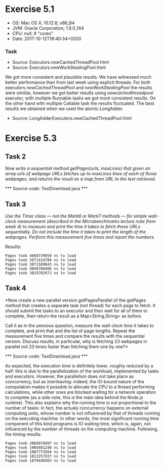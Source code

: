 # Exercise 5.1

* OS:   Mac OS X; 10.12.6; x86_64
* JVM:  Oracle Corporation; 1.8.0_144
* CPU:  null; 8 "cores"
* Date: 2017-10-12T18:40:34+0200

### Task

* Source: Executors.newCachedThreadPool.html
* Source: Executors.newWorkStealingPool.html

We got more consistent and plausible results. We have witnessed much better
performance than from last week using explicit threads.
For both executors *newCachedThreadPool* and *newWorkStealingPool*
the results were similiar, however we got better results using
*newcachedthreadpool* executor, with multiple Runnable tasks we got
more consistent results. On the other hand with multiple Callable<Long> task
the results fluctuated. The best results we obtained when we used the atomic.LongAdder.

* Source: LongAdderExecutors.newCachedThreadPool.html

# Exercise 5.3

## Task 2
*Now write a sequential method getPages(urls, maxLines) that given an array urls of
webpage URLs fetches up to maxLines lines of each of those webpages, and returns the
result as a map from URL to the text retrieved.*

*** Source code: TestDownload.java ***

## Task 3
*Use the Timer class — not the Mark6 or Mark7 methods — for simple wall-clock
measurement (described in the Microbenchmarks lecture note from week 4) to measure
and print the time it takes to fetch these URLs sequentially. Do not include the
time it takes to print the length of the webpages. Perform this measurement five
times and report the numbers.*

Results:
```
Pages took 4660739050 ns to load
Pages took 3971414786 ns to load
Pages took 3871589843 ns to load
Pages took 4048708406 ns to load
Pages took 3819702972 ns to load
```

## Task 4
*Now create a new parallel version getPagesParallel of the getPages method that
creates a separate task (not thread) for each page to fetch. It should submit the
tasks to an executor and then wait for all of them to complete, then return the
result as a Map<String,String> as before.

Call it as in the previous question, measure the wall-clock time it takes to
complete, and print that and the list of page lengths. Repeat the measurement five
times and compare the results with the sequential version. Discuss results, in
particular, why is fetching 23 webpages in parallel not 23 times faster than
fetching them one by one?*

*** Source code: TestDownload.java ***

As expected, the execution time is definitely lower, roughly reduced by a half:
this is due to the parallelization of the workload, implemented by tasks and
executors. However, the parallelism does not take place as concurrency, but as
interleaving: indeed, the IO-bound nature of the computation makes it possible to
allocate the CPU to a thread performing calculations, while other ones are blocked
waiting for a network operation to complete (as a side note, this is the main idea
behind the Node.js runtime). This also explains why the running time is not
proportional to the number of tasks: in fact, the actualy concurrency happens on external computing units, whose number is not influenced by that of threads running on the executing machine. In other words, the most significant running time component of this kind programs is IO waiting time, which is, again, not influenced by the number of threads on the computing machine. Following, the timing results:
```
Pages took 2060970497 ns to load
Pages took 1905681240 ns to load
Pages took 1987773504 ns to load
Pages took 1813257937 ns to load
Pages took 1879440503 ns to load
```
